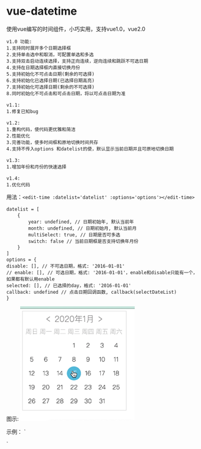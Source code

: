 # vue-datetime
使用vue编写的时间组件，小巧实用，支持vue1.0，vue2.0  
```
v1.0 功能:  
1.支持同时展开多个日期选择框  
2.支持单击选中和取消，可配置单选和多选  
3.支持双击启动连续选择，支持正向连续，逆向连续和跳跃不可选日期  
4.支持在日期选择框内直接切换月份  
5.支持初始化不可点击日期(剩余的可选择)  
6.支持初始化已选择日期(已选择日期高亮)  
7.支持初始化可选择日期(剩余的不可选择)  
8.同时初始化不可点击和可点击日期，将以可点击日期为准  
```

```
v1.1:  
1.修复已知bug  
```

```
v1.2:  
1.重构代码，使代码更优雅和简洁  
2.性能优化
3.完善功能，使多时间框和原地切换时间共存
4.支持不传入options 和datelist的使，默认显示当前日期并且可原地切换日期
```

```
v1.3:  
1.增加年份和月份的快速选择
```

```
v1.4:  
1.优化代码
```

用法：`<edit-time :datelist='datelist' :options='options'></edit-time>`

    datelist = [
        {
            year: undefined, // 日期初始年, 默认当前年
            month: undefined, // 日期初始月, 默认当前月
            multiSelect: true, // 日期是否可多选
            switch: false // 当前日期框是否支持切换年月份
        }
    ]
    options = {
    disable: [], // 不可选日期，格式: '2016-01-01'
    // enable: [], // 可选日期，格式: '2016-01-01'，enable和disable只能有一个，如果都有默认用enable
    selected: [], // 已选择的day，格式: '2016-01-01'
    callback: undefined // 点击日期回调函数, callback(selectDateList)
    }

图示:
<img src = "https://github.com/Stephen1993/vue-datetime/blob/master/img/8lnm5-3tu3f.gif" display = "flex" width = "300px" height = "300px" >

示例：
`
<template>
  <div>
    <edit-time :datelist='datelist' :options='options'></edit-time>
  </div>
</template>

<script>
import editTime from '../components/edit_time'

let datelist = [
  {
    year: undefined, // 日期初始年, 默认当前年
    month: undefined, // 日期初始月, 默认当前月
    multiSelect: true, // 日期是否可多选
    switch: false // 当前日期框是否支持切换年月份
  }
]

let options = {
  disable: [], // 不可选日期，格式: '2016-01-01'
  // enable: [], // 可选日期，格式: '2016-01-01'，enable和disable只能有一个，如果都有默认用enable
  selected: [], // 已选择的day，格式: '2016-01-01'
  callback: undefined // 点击日期回调函数, callback(selectDateList)
}

export default {
  name: 'test',
  data () {
    return {
      datelist: datelist,
      options: options
    }
  },
  components: {
    editTime
  }
}

</script>
`
